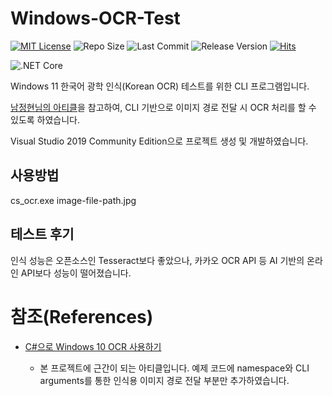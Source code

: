 # Windows-OCR-Test

[![MIT License](https://img.shields.io/github/license/mson0129/telegram_bot)](https://www.mit.edu/~amini/LICENSE.md)
![Repo Size](https://img.shields.io/github/repo-size/mson0129/Windows-OCR-Test)
![Last Commit](https://img.shields.io/github/last-commit/mson0129/Windows-OCR-Test)
![Release Version](https://img.shields.io/github/v/release/mson0129/Windows-OCR-Test)
[![Hits](https://hits.seeyoufarm.com/api/count/incr/badge.svg?url=https%3A%2F%2Fgithub.com%2Fmson0129%2FWindows-OCR-Test&count_bg=%2379C83D&title_bg=%23555555&icon=&icon_color=%23E7E7E7&title=hits&edge_flat=false)](https://hits.seeyoufarm.com)

![.NET Core](https://img.shields.io/badge/.NET%20Core-v3.1-blue)

Windows 11 한국어 광학 인식(Korean OCR) 테스트를 위한 CLI 프로그램입니다.

[남정현님의 아티클](https://velog.io/@rkttu/csharp-win10-ocr-howto)을 참고하여, CLI 기반으로 이미지 경로 전달 시 OCR 처리를 할 수 있도록 하였습니다.

Visual Studio 2019 Community Edition으로 프로젝트 생성 및 개발하였습니다.

## 사용방법

cs_ocr.exe image-file-path.jpg

## 테스트 후기

인식 성능은 오픈소스인 Tesseract보다 좋았으나, 카카오 OCR API 등 AI 기반의 온라인 API보다 성능이 떨어졌습니다.

# 참조(References)
* [C#으로 Windows 10 OCR 사용하기](https://velog.io/@rkttu/csharp-win10-ocr-howto)

    * 본 프로젝트에 근간이 되는 아티클입니다. 예제 코드에 namespace와 CLI arguments를 통한 인식용 이미지 경로 전달 부분만 추가하였습니다.
